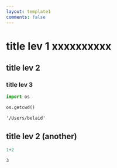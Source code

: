 ```yaml
---
layout: template1
comments: false
---
```


# title lev 1 xxxxxxxxxx
## title lev 2
### title lev 3


```python
import os


```


```python
os.getcwd()
```




    '/Users/belaid'



## title lev 2 (another)


```python
1+2
```




    3




```python

```
